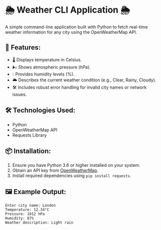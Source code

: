 # 🌦️ Weather CLI Application 🌦️  
A simple command-line application built with Python to fetch real-time weather information for any city using the OpenWeatherMap API.

## 🚀 Features:  
- 🌡️ Displays temperature in Celsius.  
- 🌬️ Shows atmospheric pressure (hPa).  
- 💧 Provides humidity levels (%).  
- 🌥️ Describes the current weather condition (e.g., Clear, Rainy, Cloudy).  
- 🛠️ Includes robust error handling for invalid city names or network issues.  

## 🛠️ Technologies Used:  
- Python  
- OpenWeatherMap API  
- Requests Library  

## 📦 Installation:  
1. Ensure you have Python 3.6 or higher installed on your system.  
2. Obtain an API key from [OpenWeatherMap](https://openweathermap.org/).  
3. Install required dependencies using `pip install requests`.  

## 🖼️ Example Output:  
```plaintext
Enter city name: London  
Temperature: 12.34°C  
Pressure: 1012 hPa  
Humidity: 87%  
Weather description: Light rain  
